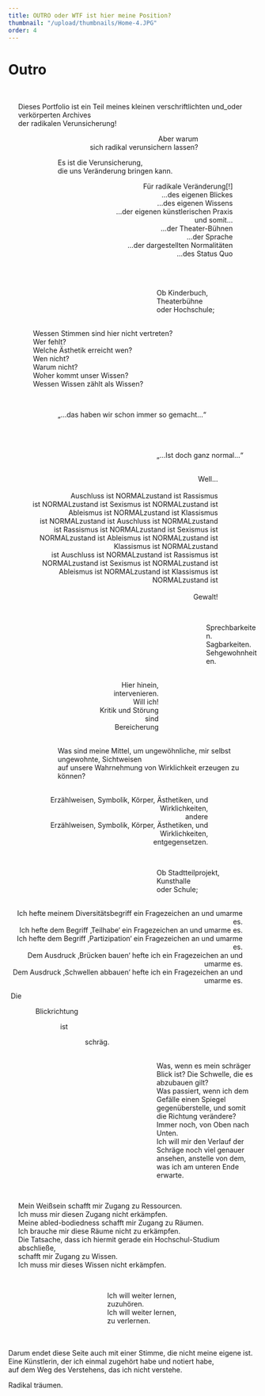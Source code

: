 ```yaml
---
title: OUTRO oder WTF ist hier meine Position?
thumbnail: "/upload/thumbnails/Home-4.JPG"
order: 4
---
```

# Outro

<img :src="$withBase('/upload/6-0.jpg')" style="  margin-left: auto;margin-right: auto;max-width:900px; display: block;"> 

<p style="text-align:left;margin-left: 20px;">
<br> 
Dieses Portfolio ist ein Teil meines kleinen verschriftlichten und_oder verkörperten Archives <br>
der radikalen Verunsicherung!
</p>

<p style="text-align:right;margin-right: 120px;">
Aber warum <br>
sich radikal verunsichern lassen? 
</p>

<p style="text-align:left;margin-left: 100px;">
Es ist die Verunsicherung, <br>
die uns Veränderung bringen kann.
</p>

<p style="text-align:right;margin-right: 50px;">
Für radikale Veränderung[!] <br> 
...des eigenen Blickes <br> 
...des eigenen Wissens <br> 
...der eigenen künstlerischen Praxis<br> 
und somit...<br> 
...der Theater-Bühnen <br> 
...der Sprache <br> 
...der dargestellten Normalitäten<br> 
...des Status Quo<br> <br> 
</p>

<img :src="$withBase('/upload/6-1.jpg')" style="  margin-left: auto;margin-right: 150px;max-width:500px; display: block;"> 

<p style="text-align:left;margin-left: 300px;">
<br> 
Ob Kinderbuch,<br>
Theaterbühne<br>
oder Hochschule;<br>
</p>

<p style="text-align:left;margin-left: 50px;">
<br> 
Wessen Stimmen sind hier nicht vertreten? <br>
Wer fehlt? <br>
Welche Ästhetik erreicht wen?<br>
Wen nicht?<br>
Warum nicht?<br>
Woher kommt unser Wissen?<br>
Wessen Wissen zählt als Wissen?<br>
</p>

<img :src="$withBase('/upload/6-2.jpg')" style="  margin-left: auto;margin-right: 50px;max-width:350px; display: block;"> 


<p style="text-align:left;margin-left: 100px;">
<br> 
„…das haben wir schon immer so gemacht...“
</p>

<p style="text-align:left;margin-left: 300px;">
<br> 
<br>
<br>
„…Ist doch ganz normal...“
</p>

<p style="text-align:right;margin-right: 80px;">
<br> 
Well...<br> <br> 
Auschluss ist NORMALzustand ist Rassismus <br> 
ist NORMALzustand ist Sexismus ist NORMALzustand ist <br> 
Ableismus ist NORMALzustand ist Klassismus <br> 
ist NORMALzustand ist Auschluss ist NORMALzustand <br> 
ist Rassismus ist NORMALzustand ist Sexismus ist <br> 
NORMALzustand ist Ableismus ist NORMALzustand ist Klassismus ist NORMALzustand <br> 
ist Auschluss ist NORMALzustand ist Rassismus ist NORMALzustand ist Sexismus ist NORMALzustand ist Ableismus ist NORMALzustand ist Klassismus ist NORMALzustand
ist <br> <br> 
Gewalt!
</p>

<img :src="$withBase('/upload/6-3.jpg')" style="  margin-left: 170px;margin-right: auto;max-width:400px; display: block;"> 

<p style="text-align:left;margin-left: 400px;">
<br> 
Sprechbarkeiten.<br> 
Sagbarkeiten.<br> 
Sehgewohnheiten.<br> 
</p>

<p style="text-align:right;margin-right: 200px;">
<br> 
Hier hinein,<br> 
intervenieren.<br> 
Will ich!<br> 
Kritik und Störung<br> 
sind<br> 
Bereicherung<br> 
</p>

<p style="text-align:left;margin-left: 100px;">
<br> 
Was sind meine Mittel, um ungewöhnliche, mir selbst ungewohnte, Sichtweisen<br> 
auf unsere Wahrnehmung von Wirklichkeit erzeugen zu können?
</p>

<p style="text-align:right;margin-right: 100px;">
<br> 
Erzählweisen, Symbolik, Körper, Ästhetiken, und Wirklichkeiten,<br> 
andere <br>
Erzählweisen, Symbolik, Körper, Ästhetiken, und Wirklichkeiten, <br>
entgegensetzen. <br>
</p>

<img :src="$withBase('/upload/6-4.jpg')" style="  margin-left: auto;margin-right: 300px;max-width:300px; display: block;"> 

<p style="text-align:left;margin-left: 300px;">
<br> 
Ob Stadtteilprojekt,<br> 
Kunsthalle<br> 
oder Schule;<br> 
</p>

<p style="text-align:right;margin-right: 30px;">
<br> 
Ich hefte meinem Diversitätsbegriff ein Fragezeichen an und umarme es.<br> 
Ich hefte dem Begriff ‚Teilhabe‘ ein Fragezeichen an und umarme es.<br> 
Ich hefte dem Begriff ‚Partizipation‘ ein Fragezeichen an und umarme es.<br> 
Dem Ausdruck ‚Brücken bauen‘ hefte ich ein Fragezeichen an und umarme es.<br> 
Dem Ausdruck ‚Schwellen abbauen‘ hefte ich ein Fragezeichen an und umarme es.<br> 
</p>

<p style="text-align:left;margin-left: 5px;">
Die
</p>

<p style="text-align:left;margin-left: 55px;">
Blickrichtung
</p>

<p style="text-align:left;margin-left: 105px;">
ist
</p>

<p style="text-align:left;margin-left: 155px;">
schräg. 
</p>

<p style="text-align:left;margin-left: 300px;">
<br> 
Was, wenn es mein schräger Blick ist? Die Schwelle, die es abzubauen gilt? <br>
Was passiert, wenn ich dem Gefälle einen Spiegel gegenüberstelle, und somit die Richtung verändere? <br>
Immer noch, von Oben nach Unten. <br>
Ich will mir den Verlauf der Schräge noch viel genauer ansehen, anstelle von dem, was ich am unteren Ende erwarte.
</p>

<img :src="$withBase('/upload/6-5.jpg')" style="  margin-left: 150px;margin-right: auto;max-width:400px; display: block;"> 

<p style="text-align:left;margin-left: 20px;">
<br> 
Mein Weißsein schafft mir Zugang zu Ressourcen.<br> 
Ich muss mir diesen Zugang nicht erkämpfen.<br> 
Meine abled-bodiedness schafft mir Zugang zu Räumen.<br> 
Ich brauche mir diese Räume nicht zu erkämpfen.<br> 
Die Tatsache, dass ich hiermit gerade ein Hochschul-Studium abschließe,<br> 
schafft mir Zugang zu Wissen.<br> 
Ich muss mir dieses Wissen nicht erkämpfen.
</p>

<img :src="$withBase('/upload/6-6.jpg')" style="  margin-left: auto;margin-right: 150px;max-width:300px; display: block;"> 

<p style="text-align:left;margin-left: 200px;">
<br> 
Ich will weiter lernen,<br> 
zuzuhören.<br> 
Ich will weiter lernen,<br> 
zu verlernen.<br> <br> <br>

Darum endet diese Seite auch mit einer Stimme, die nicht meine eigene ist. <br> 
Eine Künstlerin, der ich einmal zugehört habe und notiert habe,<br> 
auf dem Weg des Verstehens, das ich nicht verstehe.<br> 

Radikal träumen.<br> 
</p>

<div style="text-align: center;">
<img :src="$withBase('/upload/6-7.jpg')" style="max-width:500px; display: inline-block; vertical-align: top;">
<img :src="$withBase('/upload/6-8.jpg')" style="max-width:500px; display: inline-block; vertical-align: top;">
</div>







